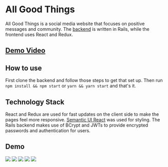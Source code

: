 # All Good Things

All Good Things is a social media website that focuses on positive messages and community. The [backend](https://github.com/jessemcready/all-good-things-backend) is written in Rails, while the frontend uses React and Redux.

## [Demo Video](https://www.youtube.com/watch?v=BUFdx1474hk)

## How to use

First clone the backend and follow those steps to get that set up. Then run `npm install && npm start` or `yarn && yarn start` and that's it.

## Technology Stack

React and Redux are used for fast updates on the client side to make the pages feel more responsive. [Semantic UI React](https://react.semantic-ui.com/) was used for styling. The Rails backend makes use of BCrypt and JWTs to provide encrypted passwords and authentication for users.

## Demo

![](http://www.giphy.com/gifs/4NcWYkUzCZuNl7geub)
![](http://www.giphy.com/gifs/7E8wISdJZCGQRQyM2y)
![](http://www.giphy.com/gifs/2eKkOplhlEr1PpnQ4g)
![](http://www.giphy.com/gifs/2yzGgTNUnm6lrIWx9W)
![](http://www.giphy.com/gifs/ulJpKQEkZeODa8h0QO)
